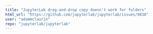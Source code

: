 ```yaml
---
title: "JupyterLab drag-and-drop copy doesn't work for folders"
html_url: "https://github.com/jupyterlab/jupyterlab/issues/9838"
user: "adammclaurin"
repo: "jupyterlab/jupyterlab"
---
```


